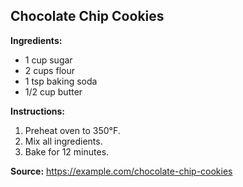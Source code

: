 ## Chocolate Chip Cookies

**Ingredients:**
- 1 cup sugar
- 2 cups flour
- 1 tsp baking soda
- 1/2 cup butter

**Instructions:**
1. Preheat oven to 350°F.
2. Mix all ingredients.
3. Bake for 12 minutes.

**Source:** https://example.com/chocolate-chip-cookies


